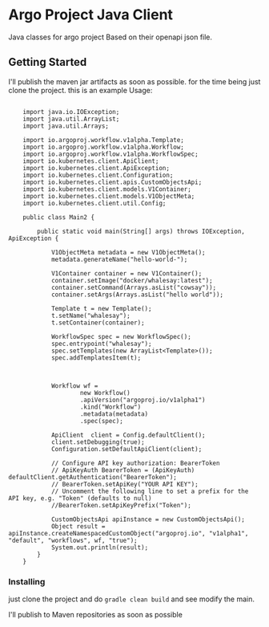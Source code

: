 # Argo Project Java Client

Java classes for argo project Based on their openapi json file.

## Getting Started

I'll publish the maven jar artifacts as soon as possible.
for the time being just clone the project.
this is an example Usage:
```
	
	import java.io.IOException;
	import java.util.ArrayList;
	import java.util.Arrays;
	
	import io.argoproj.workflow.v1alpha.Template;
	import io.argoproj.workflow.v1alpha.Workflow;
	import io.argoproj.workflow.v1alpha.WorkflowSpec;
	import io.kubernetes.client.ApiClient;
	import io.kubernetes.client.ApiException;
	import io.kubernetes.client.Configuration;
	import io.kubernetes.client.apis.CustomObjectsApi;
	import io.kubernetes.client.models.V1Container;
	import io.kubernetes.client.models.V1ObjectMeta;
	import io.kubernetes.client.util.Config;
	
	public class Main2 {
		
		public static void main(String[] args) throws IOException, ApiException {
		
			V1ObjectMeta metadata = new V1ObjectMeta();
			metadata.generateName("hello-world-");
			
			V1Container container = new V1Container();
			container.setImage("docker/whalesay:latest");
			container.setCommand(Arrays.asList("cowsay"));
			container.setArgs(Arrays.asList("hello world"));
			
			Template t = new Template();
			t.setName("whalesay");
			t.setContainer(container);
			
			WorkflowSpec spec = new WorkflowSpec();
			spec.entrypoint("whalesay");
			spec.setTemplates(new ArrayList<Template>());
			spec.addTemplatesItem(t);
			
			
			
			Workflow wf = 
					new Workflow()
					.apiVersion("argoproj.io/v1alpha1")
					.kind("Workflow")
					.metadata(metadata)
					.spec(spec);
			
			ApiClient  client = Config.defaultClient();
			client.setDebugging(true);
			Configuration.setDefaultApiClient(client);
		
			// Configure API key authorization: BearerToken
			// ApiKeyAuth BearerToken = (ApiKeyAuth) defaultClient.getAuthentication("BearerToken");
			// BearerToken.setApiKey("YOUR API KEY");
			// Uncomment the following line to set a prefix for the API key, e.g. "Token" (defaults to null)
			//BearerToken.setApiKeyPrefix("Token");
		
			CustomObjectsApi apiInstance = new CustomObjectsApi();
		    Object result = apiInstance.createNamespacedCustomObject("argoproj.io", "v1alpha1", "default", "workflows", wf, "true");
		    System.out.println(result);
		}
	}
```

### Installing

just clone the project and do `gradle clean build` and see modify the main. 

I'll publish to Maven repositories as soon as possible 
